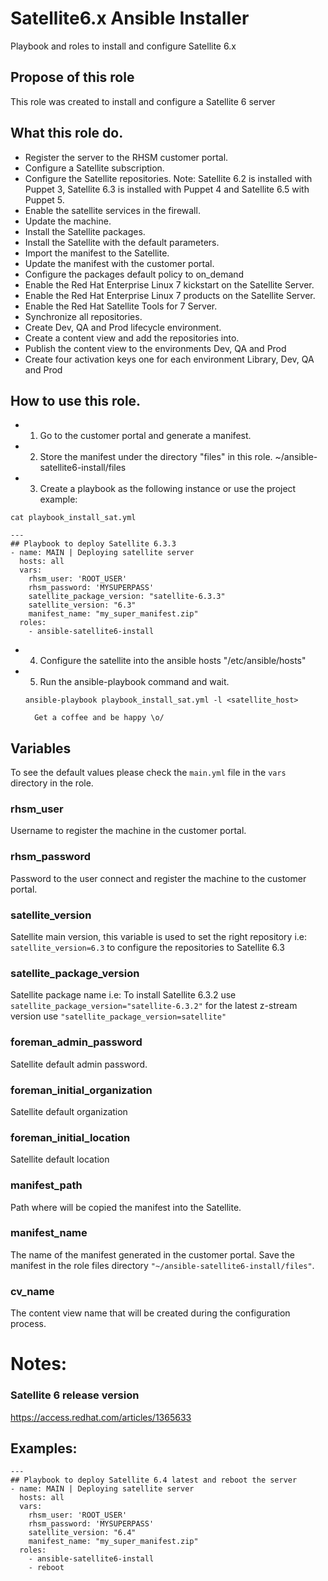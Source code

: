 # Satellite6.x Ansible Installer

Playbook and roles to install and configure Satellite 6.x
## Propose of this role

This role was created to install and configure a Satellite 6 server

## What this role do.

- Register the server to the RHSM customer portal.
- Configure a Satellite subscription.
- Configure the Satellite repositories.
  Note: Satellite 6.2 is installed with Puppet 3, Satellite 6.3 is installed with Puppet 4 and Satellite 6.5 with Puppet 5.
- Enable the satellite services in the firewall.
- Update the machine.
- Install the Satellite packages.
- Install the Satellite with the default parameters.
- Import the manifest to the Satellite.
- Update the manifest with the customer portal.
- Configure the packages default policy to on_demand
- Enable the Red Hat Enterprise Linux 7 kickstart on the Satellite Server.
- Enable the Red Hat Enterprise Linux 7 products on the Satellite Server.
- Enable the Red Hat Satellite Tools for 7 Server.
- Synchronize all repositories.
- Create Dev, QA and Prod lifecycle environment.
- Create a content view and add the repositories into.
- Publish the content view to the environments Dev, QA and Prod
- Create four activation keys one for each environment Library, Dev, QA and Prod


## How to use this role.

- 1) Go to the customer portal and generate a manifest.

- 2) Store the manifest under the directory "files" in this role. ~/ansible-satellite6-install/files

- 3) Create a playbook as the following instance or use the project example:

~~~
cat playbook_install_sat.yml

---
## Playbook to deploy Satellite 6.3.3
- name: MAIN | Deploying satellite server
  hosts: all
  vars:
    rhsm_user: 'ROOT_USER'
    rhsm_password: 'MYSUPERPASS'
    satellite_package_version: "satellite-6.3.3"
    satellite_version: "6.3"
    manifest_name: "my_super_manifest.zip"
  roles:
    - ansible-satellite6-install
~~~

- 4) Configure the satellite into the ansible hosts "/etc/ansible/hosts"

- 5) Run the ansible-playbook command and wait. 

  `ansible-playbook playbook_install_sat.yml -l <satellite_host>`

        Get a coffee and be happy \o/

## Variables
To see the default values please check the `main.yml` file in the `vars` directory in the role.

### rhsm_user
Username to register the machine in the customer portal.

### rhsm_password
Password to the user connect and register the machine to the customer portal.

### satellite_version
Satellite main version, this variable is used to set the right repository
i.e: `satellite_version=6.3` to configure the repositories to Satellite 6.3


### satellite_package_version
Satellite package name 
i.e: To install Satellite 6.3.2 use `satellite_package_version="satellite-6.3.2"` for the latest z-stream version use `"satellite_package_version=satellite"`

### foreman_admin_password
Satellite default admin password.

### foreman_initial_organization
Satellite default organization

### foreman_initial_location
Satellite default location

### manifest_path
Path where will be copied the manifest into the Satellite.

### manifest_name 
The name of the manifest generated in the customer portal.
Save the manifest in the role files directory `"~/ansible-satellite6-install/files"`.

### cv_name
The content view name that will be created during the configuration process.


# Notes:


### Satellite 6 release version
https://access.redhat.com/articles/1365633


## Examples:

~~~
---
## Playbook to deploy Satellite 6.4 latest and reboot the server
- name: MAIN | Deploying satellite server
  hosts: all
  vars:
    rhsm_user: 'ROOT_USER'
    rhsm_password: 'MYSUPERPASS'
    satellite_version: "6.4"
    manifest_name: "my_super_manifest.zip"
  roles:
    - ansible-satellite6-install
    - reboot
~~~
